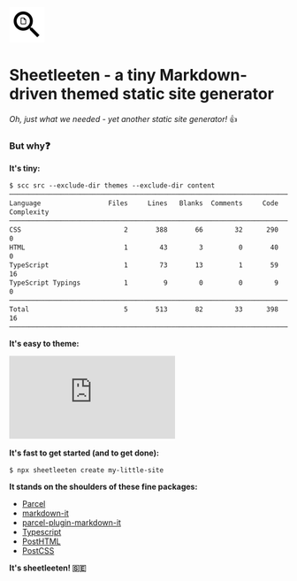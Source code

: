 ![](src/favicon.png)
# Sheetleeten - a tiny Markdown-driven themed static site generator

*Oh, just what we needed - yet another static site generator!* :+1:

### But why:question:

**It's tiny:**
```
$ scc src --exclude-dir themes --exclude-dir content
───────────────────────────────────────────────────────────────────────────────
Language                 Files     Lines   Blanks  Comments     Code Complexity
───────────────────────────────────────────────────────────────────────────────
CSS                          2       388       66        32      290          0
HTML                         1        43        3         0       40          0
TypeScript                   1        73       13         1       59         16
TypeScript Typings           1         9        0         0        9          0
───────────────────────────────────────────────────────────────────────────────
Total                        5       513       82        33      398         16
───────────────────────────────────────────────────────────────────────────────
```

**It's easy to theme:**

[![](https://coloredco.de/github.com/erkkah/sheetleeten/blob/main/src/themes/coffee.css?columns=120)](src/themes/coffee.css)

**It's fast to get started (and to get done):**
```shell
$ npx sheetleeten create my-little-site
```

**It stands on the shoulders of these fine packages:**

* [Parcel](https://parceljs.org)
* [markdown-it](https://github.com/markdown-it/markdown-it)
* [parcel-plugin-markdown-it](https://github.com/carlosvin/parcel-plugin-markdown-it)
* [Typescript](https://typescriptlang.org)
* [PostHTML](https://posthtml.org)
* [PostCSS](https://postcss.org)


**It's sheetleeten! 🇸🇪**
